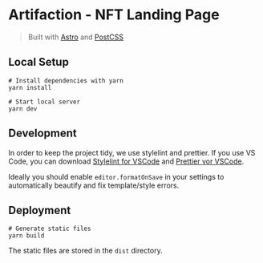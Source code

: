 # Artifaction - NFT Landing Page

> Built with [Astro](https://astro.build/) and [PostCSS](https://postcss.org/)

## Local Setup

```shell
# Install dependencies with yarn
yarn install

# Start local server
yarn dev
```

## Development

In order to keep the project tidy, we use stylelint and prettier. If you use VS Code, you can download [Stylelint for VSCode](https://marketplace.visualstudio.com/items?itemName=stylelint.vscode-stylelint) and [Prettier vor VSCode](https://marketplace.visualstudio.com/items?itemName=esbenp.prettier-vscode).

Ideally you should enable `editor.formatOnSave` in your settings to automatically beautify and fix template/style errors.

## Deployment

```shell
# Generate static files
yarn build
```

The static files are stored in the `dist` directory.
